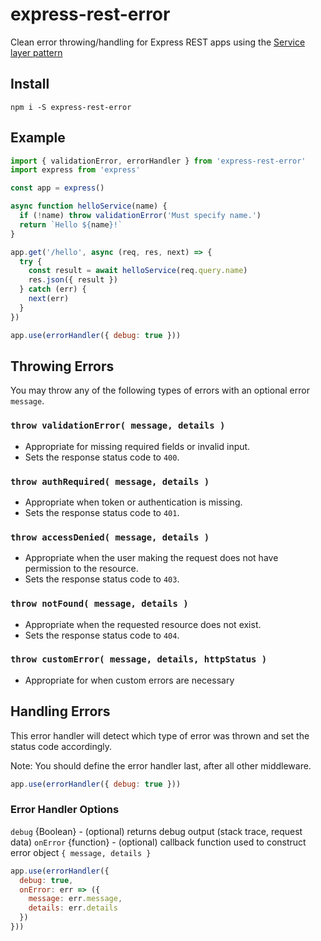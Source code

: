 # express-rest-error

Clean error throwing/handling for Express REST apps using the [Service layer pattern](https://en.wikipedia.org/wiki/Service_layer_pattern)

## Install

```
npm i -S express-rest-error
```

## Example

```js
import { validationError, errorHandler } from 'express-rest-error'
import express from 'express'

const app = express()

async function helloService(name) {
  if (!name) throw validationError('Must specify name.')
  return `Hello ${name}!`
}

app.get('/hello', async (req, res, next) => {
  try {
    const result = await helloService(req.query.name)
    res.json({ result })
  } catch (err) {
    next(err)
  }
})

app.use(errorHandler({ debug: true }))
```

## Throwing Errors

You may throw any of the following types of errors with an optional error `message`.

### `throw validationError( message, details )`

- Appropriate for missing required fields or invalid input.
- Sets the response status code to `400`. 

### `throw authRequired( message, details )`

- Appropriate when token or authentication is missing.
- Sets the response status code to `401`. 

### `throw accessDenied( message, details )` 

- Appropriate when the user making the request does not have permission to the resource.
- Sets the response status code to `403`. 

### `throw notFound( message, details )`

- Appropriate when the requested resource does not exist.
- Sets the response status code to `404`. 


### `throw customError( message, details, httpStatus )`

- Appropriate for when custom errors are necessary

## Handling Errors

This error handler will detect which type of error was thrown and set the status code accordingly.

Note: You should define the error handler last, after all other middleware.

```js
app.use(errorHandler({ debug: true }))
```

### Error Handler Options

`debug` {Boolean} - (optional) returns debug output (stack trace, request data)
`onError` {function} - (optional) callback function used to construct error object `{ message, details }`


```js
app.use(errorHandler({ 
  debug: true,
  onError: err => ({
    message: err.message,
    details: err.details
  })  
}))
```
